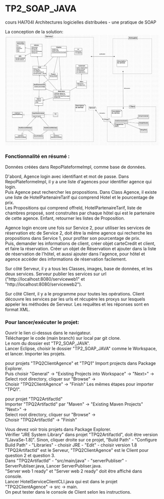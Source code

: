# TP2_SOAP_JAVA
cours HAI704I Architectures logicielles distribuées - une pratique de SOAP  

La conception de la solution:  
![alt text](https://github.com/Sunying-RONG/Distributed_Architecture_TP2_SOAP_JAVA/blob/main/TPUMLDISTRIBUE.jpg)

### Fonctionnalité en résumé :
Données créées dans RepoPlateformeImpl, comme base de données.  

D'abord, Agence login avec identifiant et mot de passe. Dans RepoPlateformeImpl, il y a une liste d'agences pour identifier agence qui login.  
Puis Agence peut rechercher les propositions. Dans Class Agence, il existe une liste de HotelPartenaireTarif qui comprend Hotel et le pourcentage de prix.  
Les Propositions qui comprend offreId, HotelPartenaireTarif, liste de chambres proposé, sont construites par chaque hôtel qui est le partenaire de cette agence. Enfant, retourner les listes de Proposition.  

Agence login encore une fois sur Service 2, pour utiliser les services de réservation etc de Service 2, doit être la même agence qui recherche les propositions dans Service 1, pour profiter son pourcentage de prix.  
Puis, demander les informations de client, créer objet carteCredit et client, et faire la réservation. Créer un objet de Réservation et ajouter dans la liste de réservation de l'hôtel, et aussi ajouter dans l'agence, pour hôtel et agence accéder des informations de réservation facilement.  

Sur côté Serveur, il y a tous les Classes, images, base de données, et les deux services. Serveur publier les services sur url ("http://localhost:8080/serviceweb1" et "http://localhost:8080/serviceweb2").  

Sur côté Client, il y a le programme pour toutes les opérations. Client découvre les services par les urls et récupère les proxys sur lesquels appeler les méthodes de Serveur. Les requêtes et les réponses sont en format XML.

### Pour lancer/exécuter le projet:  
Ouvrir le lien ci-dessus dans le navigateur.   
Télécharger le code (main branch) sur local par git clone.  
Le nom du dossier est "TP2_SOAP_JAVA".  
Lancer Eclipse, choisir le dossier "TP2_SOAP_JAVA" comme le Workspace, et lancer. 
Importer les projets. 

pour projets "TPQ2ClientAgence" et "TPQ1" 
Import projects dans Package Explorer.  
Puis choisir "General" -> "Existing Projects into Workspace" -> 
"Next>" ->  
Select root directory, cliquer sur "Browse" ->  
Choisir "TPQ2ClientAgence" -> "Finish" 
Les mêmes étapes pour importer "TPQ1".  

pour projet "TPQ2ArtifactId"  
Importer "TPQ2ArtifactId" par "Maven" ->  "Existing Maven Projects"  
"Next>" ->  
Select root directory, cliquer sur "Browse" ->  
Choisir "TPQ2ArtifactId" -> "Finish"  

Vous devez voir trois projets dans Package Explorer.  
Vérifier "JRE System Library" dans projet "TPQ2ArtifactId", doit être version "[JavaSe-1.8]". Sinon, cliquer droite sur ce projet, "Build Path" - "Configure Build Path" - "Libraries" - choisir JRE - "Edit" - choisir version 1.8  
"TPQ2ArtifactId" est le Serveur, "TPQ2ClientAgence" est le Client pour question 2 et question 3.  
Dans "TPQ2ArtifactId" - "src/main/java" - "serverPubliser" - ServerPubliser.java, Lancer ServerPubliser.java.  
"Server web 1 ready" et "Server web 2 ready" doit être affiché dans console.  
Lancer HotelServiceClientCLI.java qui est dans le projet "TPQ2ClientAgence" -> src -> main.  
On peut tester dans le console de Client selon les instructions.  
